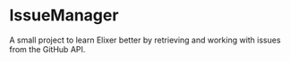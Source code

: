 # IssueManager

A small project to learn Elixer better by retrieving and working with issues from the GitHub API.

